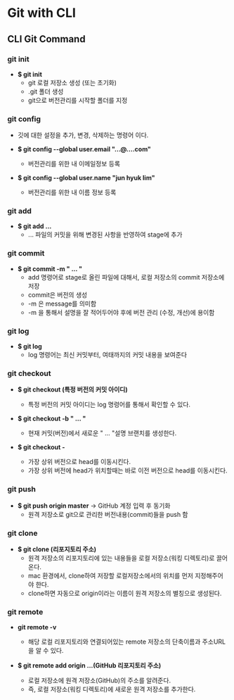 # Git with CLI

## CLI Git Command

### git init

 - **$ git init**
   - git 로컬 저장소 생성 (또는 초기화)
   - .git 폴더 생성
   - git으로 버전관리를 시작할 폴더를 지정

### git config
  - 깃에 대한 설정을 추가, 변경, 삭제하는 명령어 이다.

  - **$ git config --global user.email "...@....com"**
    - 버전관리를 위한 내 이메일정보 등록

  - **$ git config --global user.name "jun hyuk lim"**
    - 버전관리를 위한 내 이름 정보 등록

### git add

  - **$ git add ...**
    - ... 파일의 커밋을 위해 변경된 사항을 반영하여 stage에 추가

### git commit

  - **$ git commit -m " ... "**
    - add 명령어로 stage로 올린 파일에 대해서, 로컬 저장소의 commit 저장소에 저장
    - commit은 버전의 생성
    - -m 은 message를 의미함
    - -m 을 통해서 설명을 잘 적어두어야 후에 버전 관리 (수정, 개선)에 용이함

### git log

  - **$ git log**
    - log 명령어는 최신 커밋부터, 여태까지의 커밋 내용을 보여준다

### git checkout

  - **$ git checkout (특정 버전의 커밋 아이디)**
    - 특정 버전의 커밋 아이디는 log 명령어를 통해서 확인할 수 있다.

  - **$ git checkout -b  " ... "**
    - 현재 커밋(버전)에서 새로운 " ... "설명 브랜치를 생성한다.

  - **$ git checkout -**
    - 가장 상위 버전으로 head를 이동시킨다.
    - 가장 상위 버전에 head가 위치할때는 바로 이전 버전으로 head를 이동시킨다.

### git push

  - **$ git push origin master** -> GitHub 계정 입력 후 동기화
    - 원격 저장소로 git으로 관리한 버전내용(commit)들을 push 함

### git clone

  - **$ git clone (리포지토리 주소)**
    - 원격 저장소의 리포지토리에 있는 내용들을 로컬 저장소(워킹 디렉토리)로 끌어온다.
    - mac 환경에서, clone하여 저장할 로컬저장소에서의 위치를 먼저 지정해주어야 한다.
    - clone하면 자동으로 origin이라는 이름이 원격 저장소의 별칭으로 생성된다.

### git remote 

  - **git remote -v**
    - 해당 로컬 리포지토리와 연결되어있는 remote 저장소의 단축이름과 주소URL을 알 수 있다.

  - **$ git remote add origin ...(GitHub 리포지토리 주소)**
    - 로컬 저장소에 원격 저장소(GitHub)의 주소를 알려준다.
    - 즉, 로컬 저장소(워킹 디렉토리)에 새로운 원격 저장소를 추가한다.